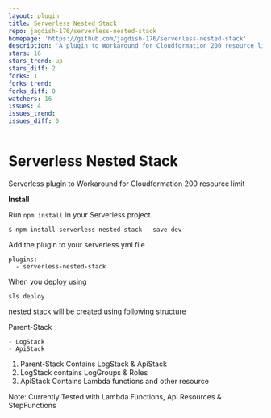 ```yaml
---
layout: plugin
title: Serverless Nested Stack
repo: jagdish-176/serverless-nested-stack
homepage: 'https://github.com/jagdish-176/serverless-nested-stack'
description: 'A plugin to Workaround for Cloudformation 200 resource limit'
stars: 16
stars_trend: up
stars_diff: 2
forks: 1
forks_trend: 
forks_diff: 0
watchers: 16
issues: 4
issues_trend: 
issues_diff: 0
---
```



# Serverless Nested Stack
Serverless plugin to Workaround for Cloudformation 200 resource limit 

**Install**

Run `npm install` in your Serverless project.

    $ npm install serverless-nested-stack --save-dev

Add the plugin to your serverless.yml file

    plugins:
      - serverless-nested-stack


When you deploy using 

    sls deploy 

nested stack will be created using following structure

Parent-Stack

    - LogStack
    - ApiStack

1) Parent-Stack Contains LogStack & ApiStack
2) LogStack contains LogGroups & Roles
3) ApiStack Contains Lambda functions and other resource

Note: Currently Tested with Lambda Functions, Api Resources & StepFunctions
